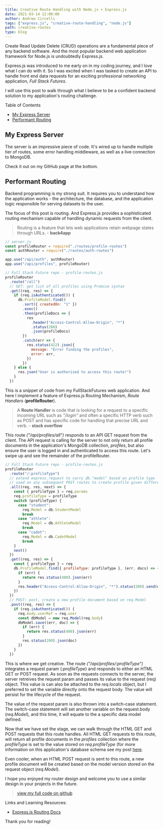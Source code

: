 ```yaml
---
title: Creative Route Handling with Node.js + Express.js
date: 2021-03-14 12:00:00
author: Andrew Circelli
tags: ["express.js", "creative-route-handling", "node.js"]
path: creative-routes
type: blog
---
```


Create Read Update Delete (CRUD) operations are a fundamental piece of any backend software. And the most popular backend web application framework for Node.js is undoubtedly Express.js.

Express.js was introduced to me early on in my coding journey, and I love what I can do with it. So I was excited when I was tasked to create an API to handle front end data requests for an exciting professional networking application, _Full Stack Futures_.

I will use this post to walk through what I believe to be a confident backend solution to my application's routing challenge.

Table of Contents

- [My Express Server](#My-Express-Server)
- [Performant Routing](#Performant-Routing)

## My Express Server

The server is an impressive piece of code. It's wired up to handle multiple tier of routes, some error handling middleware, as well as a live connection to MongoDB.

Check it out on my GitHub page at the bottom.

## Performant Routing

Backend programming is my strong suit. It requires you to understand how the application works - the architecture, the database, and the application logic responsible for serving datasets to the user.

The focus of this post is routing. And Express.js provides a sophisticated routing mechanism capable of handling dynamic requests from the client.

> Routing is a feature that lets web applications retain webpage states through URLs. - **back4app**

```javascript
// server.js
const profileRouter = require("./routes/profile-routes")
const authRouter = require("./routes/auth-routes")

app.use("/api/auth", authRouter)
app.use("/api/profiles", profileRouter)
```

```javascript
// Full Stack Future repo - profile-routes.js
profileRouter
  .route("/all")
  // GET: get list of all profiles using Promise syntax
  .get((req, res) => {
    if (req.isAuthenticated()) {
      db.ProfileModel.find()
        .sort({ createdOn: "1" })
        .exec()
        .then(profileDocs => {
          res
            .header("Access-Control-Allow-Origin", "*")
            .status(200)
            .json(profileDocs)
        })
        .catch(err => {
          res.status(422).json({
            message: "Error finding the profiles",
            error: err,
          })
        })
    } else {
      res.json("User is authorized to access this route!")
    }
  })
```

This is a snippet of code from my FullStackFutures web application. And here I implement a feature of Express.js Routing Mechanism, _Route Handlers_ (**profileRouter**).

> A **Route Handler** is code that is looking for a request to a specific incoming URL such as _"/login"_ and often a specific HTTP verb such as POST and has specific code for handling that precise URL and verb. - **stack overflow**

This route _("/api/profiles/all")_ responds to an API GET request from the client. The API request is calling for the server to not only return all profile documents in the application's MongoDB collection, _profiles_, but also ensure the user is logged in and authenticated to access this route. Let's swipe up and see the remainder of the profileRouter.

```javascript
// Full Stack Future repo - profile-routes.js
profileRouter
  .route("/:profileType")
  // extend express.request to carry db."model" based on profile type
  // used on any subsequent POST routes to create profile given different schemas
  .all((req, res, next) => {
    const { profileType } = req.params
    req.profileType = profileType
    switch (profileType) {
      case "student":
        req.Model = db.StudentModel
        break
      case "athlete":
        req.Model = db.AthleteModel
        break
      case "cadet":
        req.Model = db.CadetModel
        break
    }
    next()
  })
  .get((req, res) => {
    const { profileType } = req
    db.ProfileModel.find({ profileType: profileType }, (err, docs) => {
      if (err) {
        return res.status(400).json(err)
      }
      res.header("Access-Control-Allow-Origin", "*").status(200).send(docs)
    })
  })
  // POST: post, create a new profile document based on req.Model
  .post((req, res) => {
    if (req.isAuthenticated()) {
      req.body.userRef = req.user
      const dbModel = new req.Model(req.body)
      dbModel.save((err, doc) => {
        if (err) {
          return res.status(400).json(err)
        }
        res.status(200).json(doc)
      })
    }
  })
```

This is where we get creative. The route _("/api/profiles/:profileType")_ integrates a request param (_:profileType_) and responds to either an HTML GET or POST request. As soon as the requests connects to the server, the server retreives the request param and passes its value to the request (req) object. This value is can also be attached to the _req.locals_ object, but I preferred to set the variable directly onto the request body. The value will persist for the lifecycle of the request.

The value of the request param is also thrown into a switch-case statement. The switch-case statement will set another variable on the request.body (_req.Model_), and this time, it will equate to the a specific data model defined.

Now that we have set the stage, we can walk through the HTML GET and POST requests that this route handles. All HTML GET requests to this route, will return all profile documents in the _profiles_ collection where the _profileType_ is set to the value stored on _req.profileType_ (for more information on this application's database schema see my post [here](/blog/using-mongoose-discriminators).

Even cooler, when an HTML POST request is sent to this route, a new profile document will be created based on the model version stored on the request object (_req.Model_).

I hope you enjoyed my router design and welcome you to use a similar design in your projects in the future.

> [view my full code on github](https://github.com/andrewcircelli/FullStackFutures/)

Links and Learning Resources:

- [Express.js Routing Docs](https://expressjs.com/en/guide/routing.html)

Thank you for reading!
